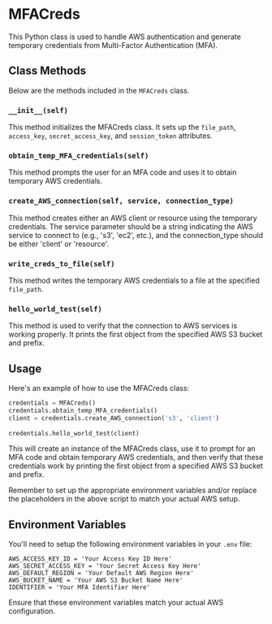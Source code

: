 # MFACreds

This Python class is used to handle AWS authentication and generate temporary credentials from Multi-Factor Authentication (MFA).

## Class Methods

Below are the methods included in the `MFACreds` class.

### `__init__(self)`

This method initializes the MFACreds class. It sets up the `file_path`, `access_key`, `secret_access_key`, and `session_token` attributes.

### `obtain_temp_MFA_credentials(self)`

This method prompts the user for an MFA code and uses it to obtain temporary AWS credentials.

### `create_AWS_connection(self, service, connection_type)`

This method creates either an AWS client or resource using the temporary credentials. The service parameter should be a string indicating the AWS service to connect to (e.g., 's3', 'ec2', etc.), and the connection_type should be either 'client' or 'resource'.

### `write_creds_to_file(self)`

This method writes the temporary AWS credentials to a file at the specified `file_path`.

### `hello_world_test(self)`

This method is used to verify that the connection to AWS services is working properly. It prints the first object from the specified AWS S3 bucket and prefix.

## Usage

Here's an example of how to use the MFACreds class:

```python
credentials = MFACreds()
credentials.obtain_temp_MFA_credentials()
client = credentials.create_AWS_connection('s3', 'client')
    
credentials.hello_world_test(client)
```

This will create an instance of the MFACreds class, use it to prompt for an MFA code and obtain temporary AWS credentials, and then verify that these credentials work by printing the first object from a specified AWS S3 bucket and prefix.

Remember to set up the appropriate environment variables and/or replace the placeholders in the above script to match your actual AWS setup.

## Environment Variables

You'll need to setup the following environment variables in your `.env` file:

```
AWS_ACCESS_KEY_ID = 'Your Access Key ID Here'
AWS_SECRET_ACCESS_KEY = 'Your Secret Access Key Here'
AWS_DEFAULT_REGION = 'Your Default AWS Region Here'
AWS_BUCKET_NAME = 'Your AWS S3 Bucket Name Here'
IDENTIFIER = 'Your MFA Identifier Here'
```

Ensure that these environment variables match your actual AWS configuration.
